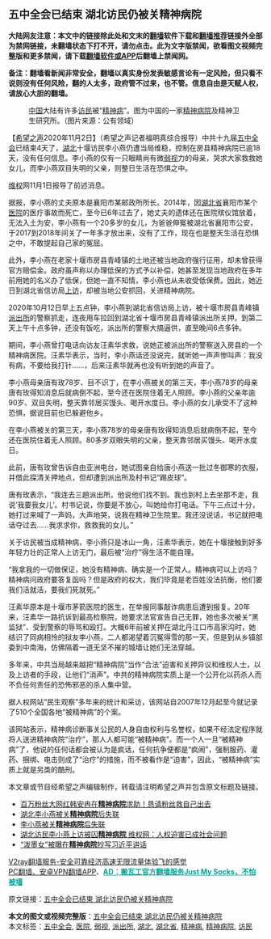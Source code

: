  <h2>五中全会已结束 湖北访民仍被关精神病院</h2> <p class="notice"><b>大陆网友注意：本文中的链接除此处和文末的<a href="https://github.com/bannedbook/fanqiang" >翻墙</a>软件下载和<a href="https://github.com/killgcd/justmysocks/blob/master/README.md">翻墙推荐</a>链接外全部为禁网链接，未翻墙状态下打不开，请勿点击。此为文字版禁闻，欲看图文视频完整版和更多禁闻，请下载<a href="https://github.com/bannedbook/fanqiang">翻墙软件或APP</a>后翻墙上禁闻网。</p><p>备注：翻墙看新闻非常安全，翻墙以真实身份发表敏感言论有一定风险，但只看不说则没有任何风险，翻的人太多，政府管不过来，也不管。信息自由是天赋人权，请放心大胆的翻墙。</b></p>  <div class="entry"> <figure><figcaption><span class='wp_keywordlink_affiliate'><a href="https://www.bannedbook.org/" title="中国" target="_blank">中国</a></span>大陆有许多<a href="https://www.bannedbook.org/bnews/tag/%e8%ae%bf%e6%b0%91/" class="st_tag internal_tag" rel="tag" title="标签 访民 下的日志">访民</a>被“<a href="https://www.bannedbook.org/bnews/tag/%e7%b2%be%e7%a5%9e%e7%97%85/" class="st_tag internal_tag" rel="tag" title="标签 精神病 下的日志">精神病</a>”。图为中国的一家<a href="https://www.bannedbook.org/bnews/tag/%e7%b2%be%e7%a5%9e%e7%97%85%e9%99%a2/" class="st_tag internal_tag" rel="tag" title="标签 精神病院 下的日志">精神病院</a>及精神卫生研究所。（图片来源：公有领域）</figcaption></figure> <p>【<span class='wp_keywordlink_affiliate'><a href="https://www.soundofhope.org" title="希望之声" target="_blank">希望之声</a></span>2020年11月2日】（希望之声记者福明真综合报导）中共十九届<a href="https://www.bannedbook.org/bnews/tag/%e4%ba%94%e4%b8%ad%e5%85%a8%e4%bc%9a/" class="st_tag internal_tag" rel="tag" title="标签 五中全会 下的日志">五中全会</a>已结束4天了，<a href="https://www.bannedbook.org/bnews/tag/%e6%b9%96%e5%8c%97/" class="st_tag internal_tag" rel="tag" title="标签 湖北 下的日志">湖北</a>十堰访民李小燕仍遭当局维稳，控制在房县精神病院已逾18天，没有任何信息。李小燕的仅有一只眼睛尚有微<a href="https://www.bannedbook.org/bnews/tag/%E5%BC%B1%E8%A7%86/" class="st_tag internal_tag" rel="tag" title="标签 弱视 下的日志">弱视</a>力的母亲，哭求大家救救她女儿，而李小燕双目失明的父亲，则整日生活在恐惧之中。</p> <p><span class='wp_keywordlink_affiliate'><a href="https://www.bannedbook.org/bnews/weiquan/" title="维权" target="_blank">维权</a></span>网11月1日报导了前述消息。</p> <p>据报，李小燕的丈夫原本是襄阳市某邮政所所长。2014年，因<a href="https://www.bannedbook.org/bnews/tag/%E6%B9%96%E5%8C%97%E7%9C%81/" class="st_tag internal_tag" rel="tag" title="标签 湖北省 下的日志">湖北省</a>襄阳市某个<a href="https://www.bannedbook.org/bnews/tag/%E5%8C%BB%E9%99%A2/" class="st_tag internal_tag" rel="tag" title="标签 医院 下的日志">医院</a>的医疗事故而死亡，至今已6年过去了，她丈夫的遗体还在医院殡仪馆放着，无法入土为安，李小燕有一个20多岁的女儿，为爸爸伸冤被湖北省襄阳市公安，于2017到2018年间关了一年多才放出来，没有了工作，现在也是整天生活在恐惧之中，不敢提起自己家的冤屈。</p> <p>此外，李小燕在老家十堰市房县青峰镇的土地还被当地政府强行征用，却未曾获得官方赔偿金。政府虽声称以办理低保的方式予以补偿，她甚至发现当地政府在多年前用她的名义办了低保，但她一直不知情，李小燕也从未收受低保费。因此，她近日到湖北省信访局<span class='wp_keywordlink_affiliate'><a href="https://www.bannedbook.org/bnews/weiquan/" title="上访" target="_blank">上访</a></span>，却被当地公安抓回，关进精神病院。</p>  <p>2020年10月12日早上五点钟，李小燕到湖北省信访局上访，被十堰市房县青峰镇<a href="https://www.bannedbook.org/bnews/tag/%e6%b4%be%e5%87%ba%e6%89%80/" class="st_tag internal_tag" rel="tag" title="标签 派出所 下的日志">派出所</a>的警察抓走，连夜用车拉回到湖北省十堰市房县青峰镇派出所关押。到第二天上午十点多钟，还没有饭吃，派出所的警察大搞逼供，直至晚间6点多钟。</p> <p>期间，李小燕曾打电话向访友汪素华求救，说她正被派出所的警察送入房县的一个精神病医院。汪素华表示，当时，李小燕话还没说完，就听她一声声惨叫声：我没有病，不要给我打针……，后来汪素华就再也没有听到她的声音了。</p> <p>李小燕母亲唐有玫78岁、目不识丁，在李小燕被关的第三天，李小燕78岁的母亲唐有玫得知消息后就病倒不起，至今还在医院住着无人照顾。李小燕的父亲年逾90岁、双目失明，整天靠邻居买馒头、喝开水度日。李小燕的女儿承受不了这种恐惧，据说目前也已躲避他乡。</p> <p>在李小燕被关的第三天，李小燕78岁的母亲唐有玫得知消息后就病倒不起，至今还在医院住着无人照顾。80多岁双眼失明的父亲，整天靠邻居买馒头、喝开水度日。</p>  <p>此前，唐有玫曾告诉自由亚洲电台，她试图亲自给唐小燕送一批过冬御寒的衣服，并借此探清关押地点，但却遭到派出所及村书记“踢皮球”。</p> <p>唐有玫表示，“我连去三趟派出所。他说他们找不到。我也到村上去坐那不走，我说‘我要我女儿’。村书记说，你要是不放心，叫她给你打电话。下午三点过十分，她打过来喊了一声妈，大声地哭，说我在精神卫生院里。我还没说话，书记就把电话夺过去……我求求你，救救我的女儿。”</p> <p>关于访民被当成精神病，李小燕只是冰山一角，汪素华表示，她在十堰接触到好多年轻力壮的正常人上访无门，最后被“治疗”得生活不能自理。</p> <p>“我拿我的一切做保证，她没有精神病、确实是一个正常人。精神病可以上访吗？精神病问政府要答复函吗？但是政府的权大，我们毕竟是老百姓没法抗衡，他们要我们活就活，要我们死就死。”</p>  <p>汪素华原本是十堰市茅箭医院的医生，在举报同事敲诈病患后遭到报复。20年来，汪素华一路抗诉到最高检察院，她要求法官宣告自己无罪，她也多次被关“黑监狱”、受到警察的辱骂和殴打。大概6年前被关押在湖北丹江口市高家沟时，她结识了同病相怜的狱友李小燕，二人都渴望着沉冤得雪的那一天，但是到从乡镇部委到中南海，仿佛隔着一道无坚不摧的城墙让她们无法穿越。</p> <p>多年来，中共当局越来越把“精神病院”当作“合法”迫害和关押异议和维权人士，以及上访者的手段，让他们“消声”。中共的精神病院实质上是一个公开化以药杀人而不负任何责任的恐怖邪恶的杀人集中营。</p> <p>据人权网站“民生观察”多年来的统计和采访，该网站自2007年12月起至今就记录了510个全国各地“被精神病”的个案。</p> <p>该网站表示，精神病诊断事关公民的人身自由权利与名誉权，如果不经法定程序就将人送进精神病院“治疗”，那人人都可能“被精神病”。而一个人一旦“被精神病”了，他说的任何话都会被认为是疯话，任何抗争便都是“疯闹”，强制服药、灌药、捆绑、电击则成了“治疗”的措施，而不被看作是“迫害”，因此，“被精神病”实质上就是另类的酷刑。</p>  <p>本文章或节目经希望之声编辑制作，转载请注明希望之声并包含原文标题及链接。</p> <ul class='op-related-articles' title='相关阅读'> <li><a href='https://www.bannedbook.org/bnews/yule/20201031/1423222.html' target='_blank'>百万粉丝大网红韩安冉在<b>精神病院</b>求助！恳请粉丝救自己出去</a></li> <li><a href='https://www.bannedbook.org/bnews/baitai/20201018/1416147.html' target='_blank'>湖北李小燕被关<b>精神病院</b>后失联</a></li> <li><a href='https://www.bannedbook.org/bnews/renquan/20201015/1414010.html' target='_blank'>李小燕被关<b>精神病院</b>后失联</a></li> <li><a href='https://www.bannedbook.org/bnews/headline/20201015/1413868.html' target='_blank'>湖北访民李小燕上访被囚<b>精神病院</b> 维权网：人权迫害已成社会问题</a></li> <li><a href='https://www.bannedbook.org/bnews/cbnews/20201014/1413723.html' target='_blank'>“泼墨女”被曝在<b>精神病院</b>抄写习近平讲话</a></li> </ul> <p class="texttj"> <a href="https://www.bannedbook.org/forum23/topic22702.html" target="_blank">V2ray翻墙服务-安全可靠经济高速无限流量体验飞的感觉</a><br/> <a href="https://github.com/bannedbook/fanqiang/wiki/%E7%A6%81%E9%97%BB%E7%BD%91%E5%AE%89%E5%8D%93%E7%BF%BB%E5%A2%99%E6%96%B0%E9%97%BBAPP" target="_blank">PC翻墙、安卓VPN翻墙APP</a>、<span onclick="window.open('https://github.com/killgcd/justmysocks/blob/master/README.md')" style="font-weight:bold;color:#00A191;cursor:pointer;text-decoration:underline;outline:none">AD：搬瓦工官方翻墙服务Just My Socks，不怕被墙</span></p><p>原文链接：<a class="src_link"  href="https://www.soundofhope.org/post/438505" target="_blank">五中全会已结束 湖北访民仍被关精神病院</a></p><a name='sharetosocial'></a>       <div><b>本文的图文或视频完整版</b>：<a href='https://www.bannedbook.org/bnews/comments/20201102/1424463.html'>五中全会已结束 湖北访民仍被关精神病院</a></div>  </div><!--END ENTRY--> <div class="postfooter"> <div>本文标签：<a href="https://www.bannedbook.org/bnews/tag/%e4%ba%94%e4%b8%ad%e5%85%a8%e4%bc%9a/" rel="tag">五中全会</a>, <a href="https://www.bannedbook.org/bnews/tag/%E5%8C%BB%E9%99%A2/" rel="tag">医院</a>, <a href="https://www.bannedbook.org/bnews/tag/%E5%BC%B1%E8%A7%86/" rel="tag">弱视</a>, <a href="https://www.bannedbook.org/bnews/tag/%e6%b4%be%e5%87%ba%e6%89%80/" rel="tag">派出所</a>, <a href="https://www.bannedbook.org/bnews/tag/%e6%b9%96%e5%8c%97/" rel="tag">湖北</a>, <a href="https://www.bannedbook.org/bnews/tag/%E6%B9%96%E5%8C%97%E7%9C%81/" rel="tag">湖北省</a>, <a href="https://www.bannedbook.org/bnews/tag/%e7%b2%be%e7%a5%9e%e7%97%85/" rel="tag">精神病</a>, <a href="https://www.bannedbook.org/bnews/tag/%e7%b2%be%e7%a5%9e%e7%97%85%e9%99%a2/" rel="tag">精神病院</a>, <a href="https://www.bannedbook.org/bnews/tag/%e8%ae%bf%e6%b0%91/" rel="tag">访民</a></div>  </div><!--END POSTFOOTER--> 